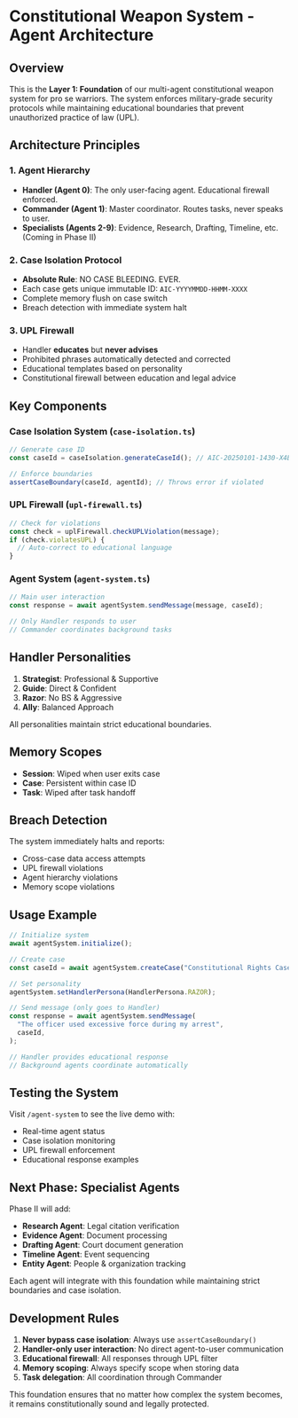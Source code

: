 # Constitutional Weapon System - Agent Architecture

## Overview

This is the **Layer 1: Foundation** of our multi-agent constitutional weapon system for pro se warriors. The system enforces military-grade security protocols while maintaining educational boundaries that prevent unauthorized practice of law (UPL).

## Architecture Principles

### 1. Agent Hierarchy

- **Handler (Agent 0)**: The only user-facing agent. Educational firewall enforced.
- **Commander (Agent 1)**: Master coordinator. Routes tasks, never speaks to user.
- **Specialists (Agents 2-9)**: Evidence, Research, Drafting, Timeline, etc. (Coming in Phase II)

### 2. Case Isolation Protocol

- **Absolute Rule**: NO CASE BLEEDING. EVER.
- Each case gets unique immutable ID: `AIC-YYYYMMDD-HHMM-XXXX`
- Complete memory flush on case switch
- Breach detection with immediate system halt

### 3. UPL Firewall

- Handler **educates** but **never advises**
- Prohibited phrases automatically detected and corrected
- Educational templates based on personality
- Constitutional firewall between education and legal advice

## Key Components

### Case Isolation System (`case-isolation.ts`)

```typescript
// Generate case ID
const caseId = caseIsolation.generateCaseId(); // AIC-20250101-1430-X4B2

// Enforce boundaries
assertCaseBoundary(caseId, agentId); // Throws error if violated
```

### UPL Firewall (`upl-firewall.ts`)

```typescript
// Check for violations
const check = uplFirewall.checkUPLViolation(message);
if (check.violatesUPL) {
  // Auto-correct to educational language
}
```

### Agent System (`agent-system.ts`)

```typescript
// Main user interaction
const response = await agentSystem.sendMessage(message, caseId);

// Only Handler responds to user
// Commander coordinates background tasks
```

## Handler Personalities

1. **Strategist**: Professional & Supportive
2. **Guide**: Direct & Confident
3. **Razor**: No BS & Aggressive
4. **Ally**: Balanced Approach

All personalities maintain strict educational boundaries.

## Memory Scopes

- **Session**: Wiped when user exits case
- **Case**: Persistent within case ID
- **Task**: Wiped after task handoff

## Breach Detection

The system immediately halts and reports:

- Cross-case data access attempts
- UPL firewall violations
- Agent hierarchy violations
- Memory scope violations

## Usage Example

```typescript
// Initialize system
await agentSystem.initialize();

// Create case
const caseId = await agentSystem.createCase("Constitutional Rights Case");

// Set personality
agentSystem.setHandlerPersona(HandlerPersona.RAZOR);

// Send message (only goes to Handler)
const response = await agentSystem.sendMessage(
  "The officer used excessive force during my arrest",
  caseId,
);

// Handler provides educational response
// Background agents coordinate automatically
```

## Testing the System

Visit `/agent-system` to see the live demo with:

- Real-time agent status
- Case isolation monitoring
- UPL firewall enforcement
- Educational response examples

## Next Phase: Specialist Agents

Phase II will add:

- **Research Agent**: Legal citation verification
- **Evidence Agent**: Document processing
- **Drafting Agent**: Court document generation
- **Timeline Agent**: Event sequencing
- **Entity Agent**: People & organization tracking

Each agent will integrate with this foundation while maintaining strict boundaries and case isolation.

## Development Rules

1. **Never bypass case isolation**: Always use `assertCaseBoundary()`
2. **Handler-only user interaction**: No direct agent-to-user communication
3. **Educational firewall**: All responses through UPL filter
4. **Memory scoping**: Always specify scope when storing data
5. **Task delegation**: All coordination through Commander

This foundation ensures that no matter how complex the system becomes, it remains constitutionally sound and legally protected.
